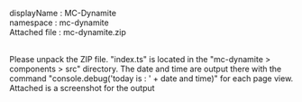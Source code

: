 displayName : MC-Dynamite<br>
namespace : mc-dynamite<br>
Attached file : mc-dynamite.zip<br>
<br>
<p>Please unpack the ZIP file. "index.ts" is located in the "mc-dynamite > components > src" directory. The date and time are output there with the command "console.debug('today is : ' + date and time)" for each page view.
Attached is a screenshot for the output</p>
